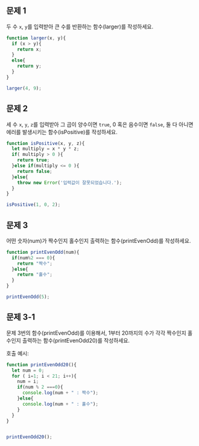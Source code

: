 ## 문제 1

두 수 `x`, `y`를 입력받아 큰 수를 반환하는 함수(larger)를 작성하세요.

```js
function larger(x, y){
  if (x > y){
    return x;
  }
  else{
    return y;
  }
}

larger(4, 9);
```

## 문제 2

세 수 `x`, `y`, `z`를 입력받아 그 곱이 양수이면 `true`, 0 혹은 음수이면 `false`, 둘 다 아니면 에러를 발생시키는 함수(isPositive)를 작성하세요.


```js
function isPositive(x, y, z){
  let multiply = x * y * z;
  if( multiply > 0 ){
    return true;
  }else if(multiply <= 0 ){
    return false;
  }else{
    throw new Error('입력값이 잘못되었습니다.');
  }
}

isPositive(1, 0, 2);
```


## 문제 3

어떤 숫자(num)가 짝수인지 홀수인지 출력하는 함수(printEvenOdd)를 작성하세요.


```js
function printEvenOdd(num){
  if(num%2 === 0){
    return "짝수";
  }else{
    return "홀수";
  }
}

printEvenOdd(5);
```

## 문제 3-1

문제 3번의 함수(printEvenOdd)를 이용해서, 1부터 20까지의 수가 각각 짝수인지 홀수인지 출력하는 함수(printEvenOdd20)를 작성하세요.

호출 예시:

```js
function printEvenOdd20(){
  let num = 0;
  for ( i=1; i < 21; i++){
    num = i;
    if(num % 2 ===0){
      console.log(num + " : 짝수");
    }else{
      console.log(num + " : 홀수");
    }
  }
}


printEvenOdd20();
```
